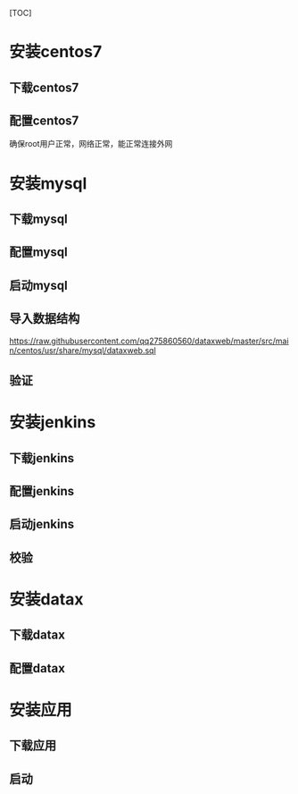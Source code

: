 [TOC]

# 安装centos7
## 下载centos7
## 配置centos7
确保root用户正常，网络正常，能正常连接外网

# 安装mysql
## 下载mysql
## 配置mysql
## 启动mysql
## 导入数据结构
https://raw.githubusercontent.com/qq275860560/dataxweb/master/src/main/centos/usr/share/mysql/dataxweb.sql
## 验证



# 安装jenkins
## 下载jenkins

## 配置jenkins
## 启动jenkins
## 校验

# 安装datax
## 下载datax
## 配置datax

# 安装应用
## 下载应用
## 启动

